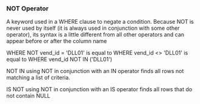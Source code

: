 ### NOT Operator
A keyword used in a WHERE clause to negate a condition.
Because NOT is never used by itself (it is always used in conjunction with some other operator), its syntax is a little different from all other operators and can appear before or after the column name

WHERE NOT vend_id = 'DLL01'
is equal to
WHERE vend_id <> 'DLL01'
is equal to
WHERE vend_id NOT IN ('DLL01')

NOT IN
using NOT in conjunction with an IN operator finds all rows not matching a list of criteria.

IS NOT
using NOT in conjunction with an IS operator finds all rows that do not contain NULL
